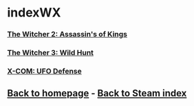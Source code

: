 # indexWX

### [The Witcher 2: Assassin's of Kings](https://store.steampowered.com/app/20920/The_Witcher_2_Assassins_of_Kings_Enhanced_Edition/)    
### [The Witcher 3: Wild Hunt](https://store.steampowered.com/app/292030/The_Witcher_3_Wild_Hunt/)    
### [X-COM: UFO Defense](https://store.steampowered.com/app/7760/XCOM_UFO_Defense/)    

## [Back to homepage](/)  -  [Back to Steam index](/Steam/indexSteam.html)
